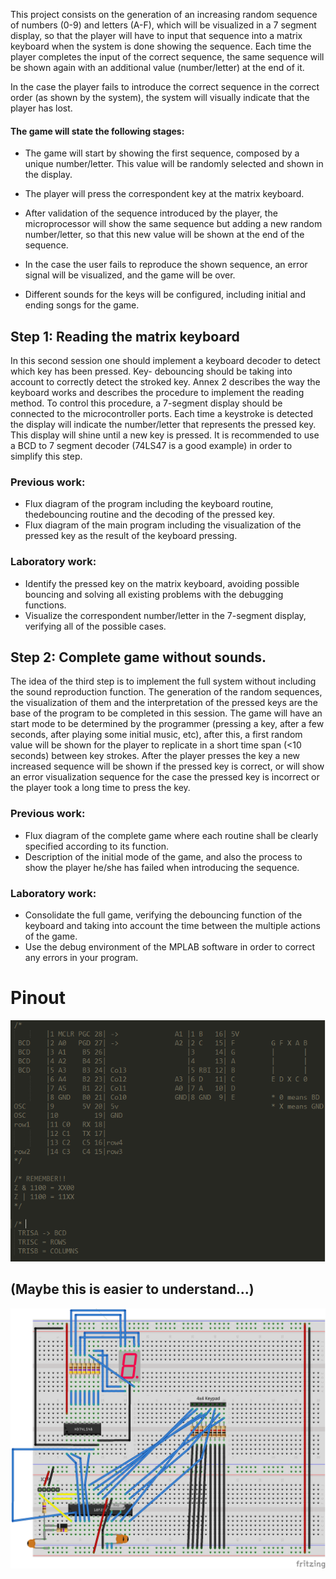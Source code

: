 This project consists on the generation of an increasing random sequence of numbers (0-9) and letters (A-F), which will be visualized in a 7 segment display, so that the player will have to input that sequence into a matrix keyboard when the system is done showing the sequence. Each time the player completes the input of the correct sequence, the same sequence will be shown again with an additional value (number/letter) at the end of it.

In the case the player fails to introduce the correct sequence in the correct order (as shown by the system), the system will visually indicate that the player has lost.

#### The game will state the following stages:
- The game will start by showing the first sequence, composed by a unique number/letter. This value will be randomly selected and shown in the display.

- The player will press the correspondent key at the matrix keyboard.

- After validation of the sequence introduced by the player, the microprocessor will show the same sequence but adding a new random number/letter, so that this new value will be shown at the end of the sequence.

- In the case the user fails to reproduce the shown sequence, an error signal will be visualized, and the game will be over.

- Different sounds for the keys will be configured, including initial and ending songs for the game.


## Step 1: Reading the matrix keyboard

In this second session one should implement a keyboard decoder to detect which key has been pressed. Key- debouncing should be taking into account to
correctly detect the stroked key. Annex 2 describes the way the keyboard works and describes the procedure to implement the reading method.
To control this procedure, a 7-segment display should be connected to the microcontroller ports. Each time a keystroke is detected the display will indicate the number/letter that represents the pressed key. This display will shine until a new key is pressed. It is recommended to use a BCD to 7 segment decoder (74LS47 is a good example) in order to simplify this step.

### Previous work:
- Flux diagram of the program including the keyboard routine, thedebouncing routine and the decoding of the pressed key.
- Flux diagram of the main program including the visualization of the pressed key as the result of the keyboard pressing.

### Laboratory work:
- Identify the pressed key on the matrix keyboard, avoiding possible bouncing and solving all existing problems with the debugging functions.
- Visualize the correspondent number/letter in the 7-segment display, verifying all of the possible cases.

## Step 2: Complete game without sounds.

The idea of the third step is to implement the full system without including the sound reproduction function. The generation of the random sequences, the visualization of them and the interpretation of the pressed keys are the base of the program to be completed in this session.
The game will have an start mode to be determined by the programmer (pressing a key, after a few seconds, after playing some initial music, etc), after this, a first random value will be shown for the player to replicate in a short time span (<10 seconds) between key strokes. After the player presses the key a new increased sequence will be shown if the pressed key is correct, or will show an error visualization sequence for the case the pressed key is incorrect or the player took a long time to press the key.


### Previous work:
- Flux diagram of the complete game where each routine shall be clearly specified according to its function.
- Description of the initial mode of the game, and also the process to show the player he/she has failed when introducing the sequence.

### Laboratory work:
- Consolidate the full game, verifying the debouncing function of the keyboard and taking into account the time between the multiple actions of the game.
- Use the debug environment of the MPLAB software in order to correct any errors in your program.

# Pinout
![Image](https://raw.githubusercontent.com/maesoser/P18F2525_game/master/pinout.png)

## (Maybe this is easier to understand...)

![Fritzing](https://raw.githubusercontent.com/maesoser/P18F2525_game/master/project.png)
